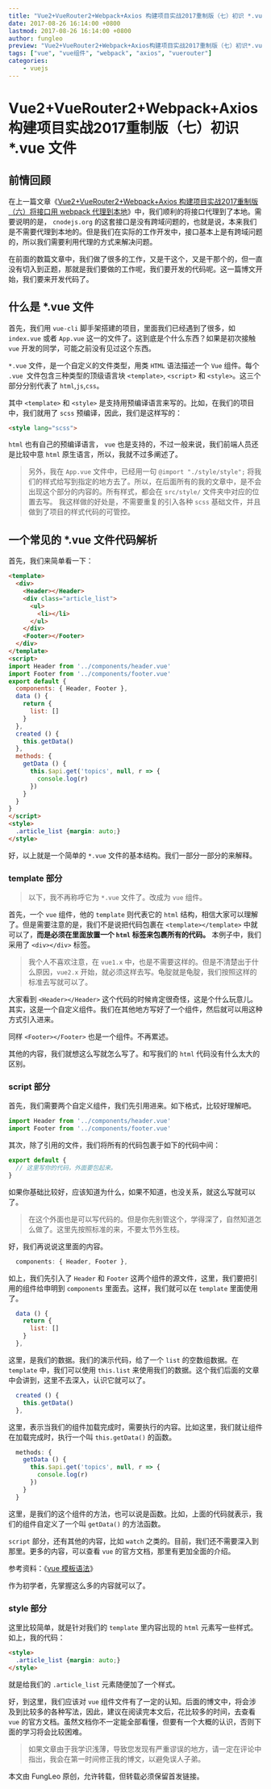 ```yaml
---
title: "Vue2+VueRouter2+Webpack+Axios 构建项目实战2017重制版（七）初识 *.vue 文件"
date: 2017-08-26 16:14:00 +0800
lastmod: 2017-08-26 16:14:00 +0800
author: fungleo
preview: "Vue2+VueRouter2+Webpack+Axios构建项目实战2017重制版（七）初识*.vue文件前情回顾在上一篇文章《Vue2+VueRouter2+Webpack+Axios构建项目实战2017重制版（六）将接口用webpack代理到本地》中，我们顺利的将接口代理到了本地。需要说明的是，cnodejs.org的这套接口是没有跨域问题的，也就是说，本来我们是不需要代理到本"
tags: ["vue", "vue组件", "webpack", "axios", "vuerouter"]
categories:
    - vuejs
---
```


# Vue2+VueRouter2+Webpack+Axios 构建项目实战2017重制版（七）初识 *.vue 文件

## 前情回顾

在上一篇文章《[Vue2+VueRouter2+Webpack+Axios 构建项目实战2017重制版（六）将接口用 webpack 代理到本地](http://blog.csdn.net/fungleo/article/details/77601761)》中，我们顺利的将接口代理到了本地。需要说明的是， `cnodejs.org` 的这套接口是没有跨域问题的，也就是说，本来我们是不需要代理到本地的。但是我们在实际的工作开发中，接口基本上是有跨域问题的，所以我们需要利用代理的方式来解决问题。

在前面的数篇文章中，我们做了很多的工作，又是干这个，又是干那个的，但一直没有切入到正题，那就是我们要做的工作呢，我们要开发的代码呢。这一篇博文开始，我们要来开发代码了。

## 什么是 *.vue 文件

首先，我们用 `vue-cli` 脚手架搭建的项目，里面我们已经遇到了很多，如 `index.vue` 或者 `App.vue` 这一的文件了。这到底是个什么东西？如果是初次接触 `vue` 开发的同学，可能之前没有见过这个东西。

`*.vue` 文件，是一个自定义的文件类型，用类 `HTML` 语法描述一个 `Vue` 组件。每个 `.vue `文件包含三种类型的顶级语言块 `<template>`, `<script>` 和 `<style>`。这三个部分分别代表了 `html`,`js`,`css`。

其中 `<template>` 和 `<style>` 是支持用预编译语言来写的。比如，在我们的项目中，我们就用了 `scss` 预编译，因此，我们是这样写的：

```html
<style lang="scss">
```

`html` 也有自己的预编译语言， `vue` 也是支持的，不过一般来说，我们前端人员还是比较中意 `html` 原生语言，所以，我就不过多阐述了。

> 另外，我在 `App.vue` 文件中，已经用一句 `@import "./style/style";` 将我们的样式给写到指定的地方去了。所以，在后面所有的我的文章中，是不会出现这个部分的内容的。所有样式，都会在 `src/style/` 文件夹中对应的位置去写。
> 我这样做的好处是，不需要重复的引入各种 `scss` 基础文件，并且做到了项目的样式代码的可管控。

## 一个常见的 *.vue 文件代码解析

首先，我们来简单看一下：

```html
<template>
  <div>
    <Header></Header>
    <div class="article_list">
      <ul>
        <li></li>
      </ul>
    </div>
    <Footer></Footer>
  </div>
</template>
<script>
import Header from '../components/header.vue'
import Footer from '../components/footer.vue'
export default {
  components: { Header, Footer },
  data () {
    return {
      list: []
    }
  },
  created () {
    this.getData()
  },
  methods: {
    getData () {
      this.$api.get('topics', null, r => {
        console.log(r)
      })
    }
  }
}
</script>
<style>
  .article_list {margin: auto;}
</style>
```
好，以上就是一个简单的 `*.vue` 文件的基本结构。我们一部分一部分的来解释。

### template 部分

> 以下，我不再称呼它为 `*.vue` 文件了。改成为 `vue` 组件。

首先，一个 `vue` 组件，他的 `template` 则代表它的 `html` 结构，相信大家可以理解了。但是需要注意的是，我们不是说把代码包裹在 `<template></template>` 中就可以了，**而是必须在里面放置一个 `html` 标签来包裹所有的代码。** 本例子中，我们采用了 `<div></div>` 标签。

> 我个人不喜欢注意，在 `vue1.x` 中，也是不需要这样的。但是不清楚出于什么原因，`vue2.x` 开始，就必须这样去写。龟腚就是龟腚，我们按照这样的标准去写就可以了。

大家看到 `<Header></Header>` 这个代码的时候肯定很奇怪，这是个什么玩意儿。其实，这是一个自定义组件。我们在其他地方写好了一个组件，然后就可以用这种方式引入进来。

同样 `<Footer></Footer>` 也是一个组件。不再累述。

其他的内容，我们就想这么写就怎么写了。和写我们的 `html` 代码没有什么太大的区别。

### script 部分

首先，我们需要两个自定义组件，我们先引用进来。如下格式，比较好理解吧。

```js
import Header from '../components/header.vue'
import Footer from '../components/footer.vue'
```

其次，除了引用的文件，我们将所有的代码包裹于如下的代码中间：

```js
export default {
  // 这里写你的代码，外面要包起来。
}
```

如果你基础比较好，应该知道为什么，如果不知道，也没关系，就这么写就可以了。

> 在这个外面也是可以写代码的。但是你先别管这个，学得深了，自然知道怎么做了。这里先按照标准的来，不要太节外生枝。

好，我们再说说这里面的内容。

```js
  components: { Header, Footer },
```
如上，我们先引入了 `Header` 和 `Footer` 这两个组件的源文件，这里，我们要把引用的组件给申明到 `components` 里面去。这样，我们就可以在 `template` 里面使用了。

```js
  data () {
    return {
      list: []
    }
  },
```
这里，是我们的数据。我们的演示代码，给了一个 `list` 的空数组数据。在 `template` 中，我们可以使用 `this.list` 来使用我们的数据。这个我们后面的文章中会讲到，这里不去深入，认识它就可以了。

```js
  created () {
    this.getData()
  },
```
这里，表示当我们的组件加载完成时，需要执行的内容。比如这里，我们就让组件在加载完成时，执行一个叫 `this.getData()` 的函数。

```js
  methods: {
    getData () {
      this.$api.get('topics', null, r => {
        console.log(r)
      })
    }
  }
```

这里，是我们的这个组件的方法，也可以说是函数。比如，上面的代码就表示，我们的组件自定义了一个叫 `getData()` 的方法函数。

`script` 部分，还有其他的内容，比如 `watch` 之类的。目前，我们还不需要深入到那里。更多的内容，可以查看 `vue` 的官方文档，那里有更加全面的介绍。

参考资料：《[vue 模板语法](https://cn.vuejs.org/v2/guide/syntax.html)》

作为初学者，先掌握这么多的内容就可以了。

### style 部分

这里比较简单，就是针对我们的 `template` 里内容出现的 `html` 元素写一些样式。如上，我的代码：

```html
<style>
  .article_list {margin: auto;}
</style>
```

就是给我们的 `.article_list` 元素随便加了一个样式。

好，到这里，我们应该对 `vue` 组件文件有了一定的认知。后面的博文中，将会涉及到比较多的各种写法，因此，建议在阅读完本文后，花比较多的时间，去查看 `vue` 的官方文档。虽然文档你不一定能全部看懂，但要有一个大概的认识，否则下面的学习将会比较困难。

> 如果文章由于我学识浅薄，导致您发现有严重谬误的地方，请一定在评论中指出，我会在第一时间修正我的博文，以避免误人子弟。

本文由 FungLeo 原创，允许转载，但转载必须保留首发链接。

